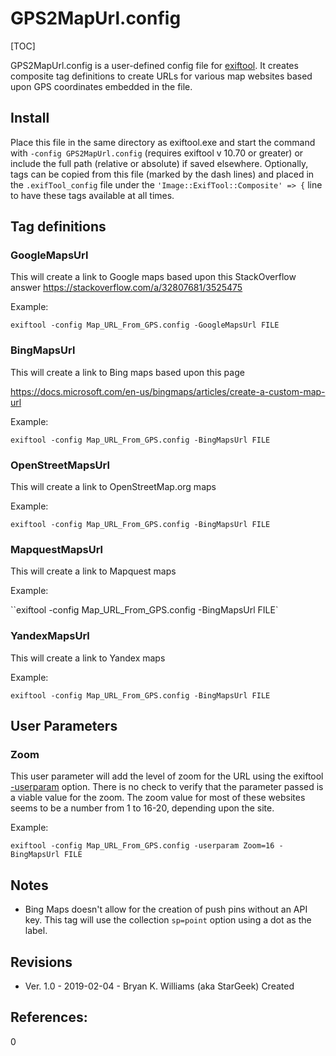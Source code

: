 GPS2MapUrl.config
=================

[TOC]

GPS2MapUrl.config is a user-defined config file for [exiftool](https://www.sno.phy.queensu.ca/~phil/exiftool/).  It creates composite tag definitions to create URLs for various map websites based upon GPS coordinates embedded in the file.

## Install

Place this file in the same directory as exiftool.exe and start the command with `-config GPS2MapUrl.config` (requires exiftool v 10.70 or greater) or include the full path (relative or absolute) if saved elsewhere.  Optionally, tags can be copied from this file (marked by the dash lines) and placed in the `.exifTool_config` file under the `'Image::ExifTool::Composite' => {` line to have these tags available at all times. 

## Tag definitions

### GoogleMapsUrl

This will create a link to Google maps based upon this StackOverflow answer https://stackoverflow.com/a/32807681/3525475

Example:

`exiftool -config Map_URL_From_GPS.config -GoogleMapsUrl FILE`

### BingMapsUrl

This will create a link to Bing maps based upon this page

https://docs.microsoft.com/en-us/bingmaps/articles/create-a-custom-map-url

Example:

`exiftool -config Map_URL_From_GPS.config -BingMapsUrl FILE`

###	OpenStreetMapsUrl
This will create a link to OpenStreetMap.org maps 

Example:

`exiftool -config Map_URL_From_GPS.config -BingMapsUrl FILE`

### MapquestMapsUrl

This will create a link to Mapquest maps 

Example:

``exiftool -config Map_URL_From_GPS.config -BingMapsUrl FILE`

###	YandexMapsUrl
This will create a link to Yandex maps 

Example:

`exiftool -config Map_URL_From_GPS.config -BingMapsUrl FILE`

## User Parameters

### Zoom

This user parameter will add the level of zoom for the URL using the exiftool [-userparam](https://sno.phy.queensu.ca/~phil/exiftool/exiftool_pod.html#userParam-PARAM-VAL) option.  There is no check to verify that the parameter passed is a viable value for the zoom.  The zoom value for most of these websites seems to be a number from 1 to 16-20, depending upon the site.

Example:

`exiftool -config Map_URL_From_GPS.config -userparam Zoom=16 -BingMapsUrl FILE`

## Notes

- Bing Maps doesn't allow for the creation of push pins without an API key.  This tag will use the collection `sp=point` option using a dot as the label.

## Revisions

- Ver. 1.0 - 2019-02-04 - Bryan K. Williams (aka StarGeek) Created

## References:	

0

